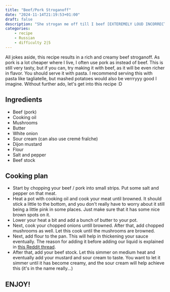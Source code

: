 ```yaml
---
title: "Beef/Pork Stroganoff"
date: "2024-11-14T21:19:53+01:00"
draft: false
description: "She strogan me off till I beef [EXTEREMELY LOUD INCORRECT BUZZER]"
categories: 
    - recipe
    - Russian
    - difficulty 2|5
---
```

 
All jokes aside, this recipe results in a rich and creamy beef stroganoff. As pork is a lot cheaper where I live, I often use pork as instead of beef. This is still very tasty, but if you can, try making it with beef, as it will be even richer in flavor. You should serve it with pasta. I recommend serving this with pasta like tagliatelle, but mashed potatoes would also be verrryyy good I imagine. Without further ado, let's get into this recipe :D

## Ingredients
- Beef (pork)
- Cooking oil
- Mushrooms
- Butter
- White onion
- Sour cream (can also use cremé fraîche)
- Dijon mustard
- Flour
- Salt and pepper
- Beef stock

## Cooking plan
- Start by chopping your beef / pork into small strips. Put some salt and pepper on that meat.  
- Heat a pot with cooking oil and cook your meat until browned. It should stick a little to the bottom, and you don't really have to worry about it still being a little pink in some places. Just make sure that it has some nice brown spots on it. 
- Lower your heat a bit and add a bunch of butter to your pot. 
- Next, cook your chopped onions untill browned. After that, add chopped mushrooms as well. Let this cook until the mushrooms are browned. 
- Next, add flour to the pan. This will help in thickening your sauce eventually. The reason for adding it before adding our liquid is explained in [this Reddit thread](https://www.reddit.com/r/cookingforbeginners/comments/w4miyy/gravy_flour_before_or_after_stockwater/).
- After that, add your beef stock. Let this simmer on medium heat and eventually add your mustard and sour cream to taste. You want to let it simmer until it has become creamy, and the sour cream will help achieve this (it's in the name really...)

## ENJOY!
